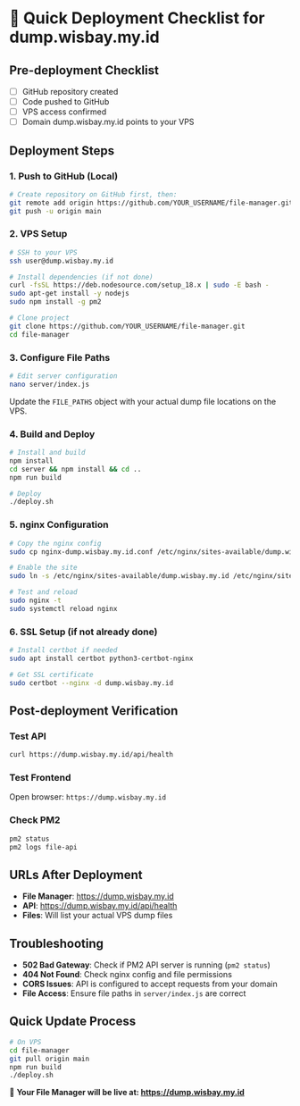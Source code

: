 # 🚀 Quick Deployment Checklist for dump.wisbay.my.id

## Pre-deployment Checklist
- [ ] GitHub repository created
- [ ] Code pushed to GitHub
- [ ] VPS access confirmed
- [ ] Domain dump.wisbay.my.id points to your VPS

## Deployment Steps

### 1. Push to GitHub (Local)
```bash
# Create repository on GitHub first, then:
git remote add origin https://github.com/YOUR_USERNAME/file-manager.git
git push -u origin main
```

### 2. VPS Setup
```bash
# SSH to your VPS
ssh user@dump.wisbay.my.id

# Install dependencies (if not done)
curl -fsSL https://deb.nodesource.com/setup_18.x | sudo -E bash -
sudo apt-get install -y nodejs
sudo npm install -g pm2

# Clone project
git clone https://github.com/YOUR_USERNAME/file-manager.git
cd file-manager
```

### 3. Configure File Paths
```bash
# Edit server configuration
nano server/index.js
```
Update the `FILE_PATHS` object with your actual dump file locations on the VPS.

### 4. Build and Deploy
```bash
# Install and build
npm install
cd server && npm install && cd ..
npm run build

# Deploy
./deploy.sh
```

### 5. nginx Configuration
```bash
# Copy the nginx config
sudo cp nginx-dump.wisbay.my.id.conf /etc/nginx/sites-available/dump.wisbay.my.id

# Enable the site
sudo ln -s /etc/nginx/sites-available/dump.wisbay.my.id /etc/nginx/sites-enabled/

# Test and reload
sudo nginx -t
sudo systemctl reload nginx
```

### 6. SSL Setup (if not already done)
```bash
# Install certbot if needed
sudo apt install certbot python3-certbot-nginx

# Get SSL certificate
sudo certbot --nginx -d dump.wisbay.my.id
```

## Post-deployment Verification

### Test API
```bash
curl https://dump.wisbay.my.id/api/health
```

### Test Frontend
Open browser: `https://dump.wisbay.my.id`

### Check PM2
```bash
pm2 status
pm2 logs file-api
```

## URLs After Deployment
- **File Manager**: https://dump.wisbay.my.id
- **API**: https://dump.wisbay.my.id/api/health
- **Files**: Will list your actual VPS dump files

## Troubleshooting
- **502 Bad Gateway**: Check if PM2 API server is running (`pm2 status`)
- **404 Not Found**: Check nginx config and file permissions
- **CORS Issues**: API is configured to accept requests from your domain
- **File Access**: Ensure file paths in `server/index.js` are correct

## Quick Update Process
```bash
# On VPS
cd file-manager
git pull origin main
npm run build
./deploy.sh
```

🎯 **Your File Manager will be live at: https://dump.wisbay.my.id**
